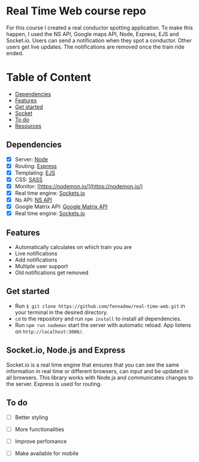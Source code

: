 # Real Time Web course repo

For this course I created a real conductor spotting application. To make this happen, I used the NS API, Google maps API, Node, Express, EJS and Socket.io. Users can send a notification when they spot a conductor. Other users get live updates. The notifications are removed once the train ride ended.

# Table of Content
- [Dependencies](#dependencies)
- [Features](#features)
- [Get started](#get-started)
- [Socket](#socket)
- [To do](#to-do)
- [Resources](#resources)

## Dependencies
*   [x] Server: [Node](https://nodejs.org/en/)
*   [x] Routing: [Express](https://expressjs.com/)
*   [x] Templating: [EJS](http://ejs.co/)
*   [x] CSS: [SASS](https://sass-lang.com/)
*   [x] Monitor: [https://nodemon.io/](https://nodemon.io/)
*   [x] Real time engine: [Sockets.io](https://socket.io/)
*   [x] Ns API: [NS API](https://www.npmjs.com/package/ns-api)
*   [x] Google Matrix API: [Google Matrix API](https://developers.google.com/maps/)
*   [x] Real time engine: [Sockets.io](https://socket.io/)

## Features
* Automatically calculates on which train you are
* Live notifications
* Add notifications
* Multiple user support
* Old notifications get removed

## Get started
* Run `$ git clone https://github.com/fennadew/real-time-web.git` in your terminal in the desired directory.
* `cd` to the repository and run `npm install` to install all dependencies.
* Run `npm run nodemon` start the server with automatic reload.
App listens on `http://localhost:3000/`.

## Socket.io, Node.js and Express
Socket.io is a real time engine that ensures that you can see the same information in real time or different browsers, can input and be updated in all browsers. This library works with Node.js and communicates changes to the server. Express is used for routing.

## To do
*   [ ] Better styling
*   [ ] More functionalities
*   [ ] Improve perfomance
*   [ ] Make available for mobile

